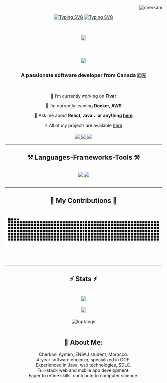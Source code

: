 

<p align="right"> <img src="https://komarev.com/ghpvc/?username=cherkani&label=Profile%20views&color=DF3561FF&style=flat" alt="cherkani" /> </p>


<p align="center">
    <a href="https://git.io/typing-svg"><img src="https://readme-typing-svg.demolab.com?font=Fira+Code&size=26&color=DF3561FF&center=true&vCenter=true&repeat=false&width=556&height=64&lines=Aymen+Cherkani" alt="Typing SVG" /></a>
    <a href="https://git.io/typing-svg"><img src="https://readme-typing-svg.demolab.com?font=Fira+Code&size=26&pause=1000&color=DF3561FF&center=true&vCenter=true&width=556&height=64&lines=Hello+There+%F0%9F%91%8B%F0%9F%8F%BB;Aspiring+Devops+Engineer+and+Analyst;MERN+Stack+Developer;MOBILE+Developer;Always+learning+new+technologies" alt="Typing SVG" /></a>
</p>


<h1 align="center">
    <img src="https://readme-typing-svg.herokuapp.com/?font=Righteous&size=35&center=true&vCenter=true&width=500&height=70&duration=4000&lines=Hi+There!+👋;+I'm+Cherkani+Aymen!;" />
</h1>


<h1 align="center">
    <img src="https://readme-typing-svg.herokuapp.com/?font=Righteous&size=35&center=true&vCenter=true&width=500&height=70&duration=4000&lines=Hi+There!+👋;+I'm+Cherkani+Aymen!;" />
    
</h1>

<h3 align="center">A passionate software developer from Canada 🇨🇦</h3>

<br/>

<div align="center">
 
 🔭 I’m currently working on **Fiver**
 
 🌱 I’m currently learning **Docker, AWS**

💬 Ask me about **React, Java... or anything [here](https://cherkani.me)**

⚡  All of my projects are available [here](https://cherkani.me)

 </div>
 
<div align="center"> 
  <a href="mailto:cherkaniaymen1@gmail.com">
    <img src="https://img.shields.io/badge/Gmail-333333?style=for-the-badge&logo=gmail&logoColor=red" />
  </a>
  <a href="https://www.linkedin.com/in/aymen-cherkani-a68b1224a/" target="_blank">
    <img src="https://img.shields.io/badge/LinkedIn-0077B5?style=for-the-badge&logo=linkedin&logoColor=white" target="_blank" />
  </a>
  <a href="https://cherkani.me" target="_blank">
     <img src="https://img.shields.io/badge/Portfolio-FF5722?style=for-the-badge&logo=todoist&logoColor=white" target="_blank" /> <!-- sqlite, safari, google-chrome are other good icon options -->
  </a>
</div>

 <hr/>
 
<h2 align="center">⚒️ Languages-Frameworks-Tools ⚒️</h2>
<br/>
<div align="center">
    <img src="https://skillicons.dev/icons?i=react,bootstrap,androidstudio,vite,html,css,laravel,vscode,github,figma,tailwind,git,r,jquery" />
    <img src="https://skillicons.dev/icons?i=nodejs,python,javascript,linux,express,mysql,firebase,mongodb,c,java,nextjs,mysql,aws,postman" /><br>
</div>

<br/>
<hr/>

<div align="center">
  <h2>🐍 My Contributions 🐍</h2>
  <br>
<picture>
  <source media="(prefers-color-scheme: dark)" srcset="https://github.com/Cherkani/Cherkani/blob/output/github-snake-dark.svg" />
  <source media="(prefers-color-scheme: light)" srcset="https://github.com/Cherkani/Cherkani/blob/output/github-snake.svg" />
  <img alt="github-snake" src="https://github.com/Cherkani/Cherkani/blob/output/github-snake.svg" />
</picture>
  <br/><br/><br/>
</div>

<hr/>

<h2 align="center">⚡ Stats ⚡</h2>
<br />
<div align="center">
    <img src="https://streak-stats.demolab.com/?user=cherkani&theme=tokyonight" />
</div>

<br />
<div align="center">
    <img src="https://github-readme-stats.vercel.app/api?username=Cherkani&theme=tokyonight" />
</div>
<br/>
<div align="center">
    <img width=325 align="center" src="https://github-readme-stats.vercel.app/api/top-langs/?username=Cherkani&hide=HTML&langs_count=8&layout=compact&theme=react&border_radius=10&size_weight=0.5&count_weight=0.5&exclude_repo=github-readme-stats" alt="top langs" />
</div>




<div align="center">







<br/>






















## 💫 About Me:

Cherkani Aymen, ENSAJ student, Morocco. <br> 4-year software engineer, specialized in OOP.<br>Experienced in Java, web technologies, SDLC. <br> Full-stack web and mobile app development.<br>Eager to refine skills, contribute to computer science.
